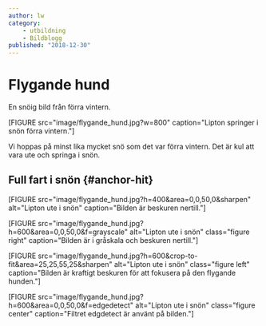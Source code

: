 ```yaml
---
author: lw
category:
    - utbildning
    - Bildblogg
published: "2018-12-30"
---
```

Flygande hund
==================================

En snöig bild från förra vintern.

[FIGURE src="image/flygande_hund.jpg?w=800" caption="Lipton springer i snön förra vintern."]

<!--more-->

Vi hoppas på minst lika mycket snö som det var förra vintern. Det är kul att vara ute och springa i snön.



Full fart i snön {#anchor-hit}
-----------------------------------

[FIGURE src="image/flygande_hund.jpg?h=400&area=0,0,50,0&sharpen" alt="Lipton ute i snön" caption="Bilden är beskuren nertill."]

[FIGURE src="image/flygande_hund.jpg?h=600&area=0,0,50,0&f=grayscale" alt="Lipton ute i snön" class="figure right" caption="Bilden är i gråskala och beskuren nertill."]

[FIGURE src="image/flygande_hund.jpg?h=600&crop-to-fit&area=25,25,55,25&sharpen" alt="Lipton ute i snön" class="figure left" caption="Bilden är kraftigt beskuren för att fokusera på den flygande hunden."]

[FIGURE src="image/flygande_hund.jpg?h=600&area=0,0,50,0&f=edgedetect" alt="Lipton ute i snön" class="figure center" caption="Filtret edgdetect är använt på bilden."]
